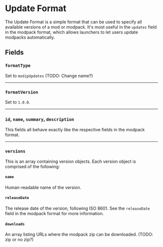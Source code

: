 # Update Format
The Update Format is a simple format that can be used to specify all available versions of a mod or modpack. It's most useful in the `updates` field in the modpack format, which allows launchers to let users update modpacks automatically.

## Fields

### `formatType`
Set to `modipUpdates` (TODO: Change name?)

---

### `formatVersion`
Set to `1.0.0`.

---

### `id`, `name`, `summary`, `description`
This fields all behave exactly like the respective fields in the modpack format.

---

### `versions`
This is an array containing version objects. Each version object is comprised of the following:

#### `name`
Human-readable name of the version.

#### `releaseDate`
The release date of the version, following ISO 8601. See the `releaseDate` field in the modpack format for more information.

#### `downloads`
An array listing URLs where the modpack zip can be downloaded.
(TODO: zip or no zip?)